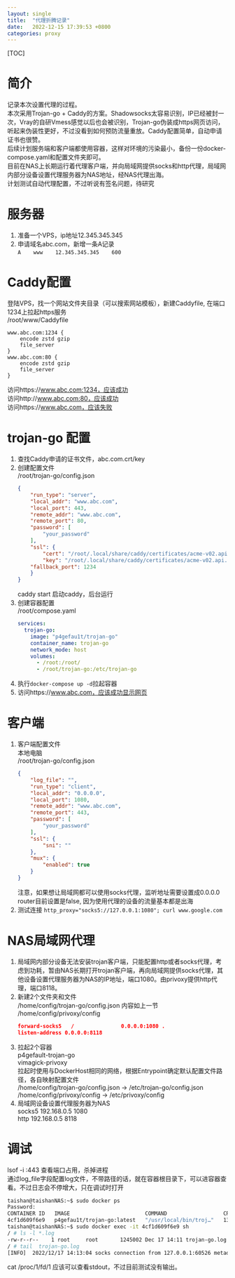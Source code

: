 ```yaml
---
layout: single
title:  "代理折腾记录"
date:   2022-12-15 17:39:53 +0800
categories: proxy
---
```

[TOC]
# 简介
记录本次设置代理的过程。  
本次采用Trojan-go + Caddy的方案。Shadowsocks太容易识别，IP已经被封一次，Vray的自研Vmess感觉以后也会被识别，Trojan-go伪装成https网页访问，听起来伪装性更好，不过没看到如何预防流量重放。Caddy配置简单，自动申请证书也很赞。  
后续计划服务端和客户端都使用容器，这样对环境的污染最小，备份一份docker-compose.yaml和配置文件夹即可。  
目前在NAS上长期运行着代理客户端，并向局域网提供socks和http代理，局域网内部分设备设置代理服务器为NAS地址，经NAS代理出海。  
计划测试自动代理配置，不过听说有签名问题，待研究  

# 服务器  
1. 准备一个VPS，ip地址12.345.345.345  
2. 申请域名abc.com，新增一条A记录  
`A    www    12.345.345.345    600`  

# Caddy配置  
登陆VPS，找一个网站文件夹目录（可以搜索网站模板），新建Caddyfile, 在端口1234上拉起https服务  
/root/www/Caddyfile  
```
www.abc.com:1234 {
    encode zstd gzip
    file_server
}
www.abc.com:80 {
    encode zstd gzip
    file_server
}
```
访问https://www.abc.com:1234，应该成功  
访问http://www.abc.com:80，应该成功  
访问https://www.abc.com，应该失败  

# trojan-go 配置  
1. 查找Caddy申请的证书文件，abc.com.crt/key  
2. 创建配置文件  
    /root/trojan-go/config.json  
    ```json
    {
        "run_type": "server",
        "local_addr": "www.abc.com",
        "local_port": 443,
        "remote_addr": "www.abc.com",
        "remote_port": 80,
        "password": [
            "your_password"
        ],
        "ssl": {
            "cert": "/root/.local/share/caddy/certificates/acme-v02.api.letsencrypt.org-directory/www.abc.com/www.abc.com.crt",
            "key": "/root/.local/share/caddy/certificates/acme-v02.api.letsencrypt.org-directory/www.abc.com/www.abc.com.key",
        "fallback_port": 1234
        }
    }
    ```
    caddy start 启动caddy，后台运行  
3. 创建容器配置  
    /root/compose.yaml  
    ```yaml
    services:
      trojan-go:
        image: "p4gefau1t/trojan-go"
        container_name: trojan-go
        network_mode: host
        volumes:
          - /root:/root/
          - /root/trojan-go:/etc/trojan-go
    ```
4. 执行`docker-compose up -d`拉起容器   
5. 访问https://www.abc.com，应该成功显示网页  

# 客户端
1. 客户端配置文件  
    本地电脑  
    /root/trojan-go/config.json  
    ```json
    {
        "log_file": "",
        "run_type": "client",
        "local_addr": "0.0.0.0",
        "local_port": 1080,
        "remote_addr": "www.abc.com",
        "remote_port": 443,
        "password": [
            "your_password"
        ],
        "ssl": {
            "sni": ""
        },
        "mux": {
            "enabled": true
        }
    }
    ```
    注意，如果想让局域网都可以使用socks代理，监听地址需要设置成0.0.0.0  
    router目前设置是false, 因为使用代理的设备的流量基本都是出海  
2. 测试连接
`http_proxy="socks5://127.0.0.1:1080"; curl www.google.com`  

# NAS局域网代理  
1. 局域网内部分设备无法安装trojan客户端，只能配置http或者socks代理，考虑到功耗，暂由NAS长期打开trojan客户端，再向局域网提供socks代理，其他设备设置代理服务器为NAS的IP地址，端口1080。由privoxy提供http代理，端口8118。  
2. 新建2个文件夹和文件  
    /home/config/trojan-go/config.json
    内容如上一节  
    /home/config/privoxy/config  
    ```json
    forward-socks5   /               0.0.0.0:1080 .
    listen-address 0.0.0.0:8118
    ```
3. 拉起2个容器  
p4gefault-trojan-go  
vimagick-privoxy  
拉起时使用与DockerHost相同的网络，根据Entrypoint确定默认配置文件路径，各自映射配置文件  
/home/config/trojan-go/config.json -> /etc/trojan-go/config.json  
/home/config/privoxy/config -> /etc/privoxy/config  
4. 局域网设备设置代理服务器为NAS  
socks5  192.168.0.5  1080  
http  192.168.0.5 8118  

# 调试
lsof -i :443 查看端口占用，杀掉进程  
通过log_file字段配置log文件，不带路径的话，就在容器根目录下，可以进容器查看。不过日志会不停增大，只在调试时打开  
```bash
taishan@taishanNAS:~$ sudo docker ps
Password:
CONTAINER ID   IMAGE                        COMMAND                  CREATED       STATUS        PORTS     NAMES
4cf1d609f6e9   p4gefau1t/trojan-go:latest   "/usr/local/bin/troj…"   13 days ago   Up 24 hours             p4gefau1t-trojan-go1
taishan@taishanNAS:~$ sudo docker exec -it 4cf1d609f6e9 sh
/ # ls -l *.log
-rw-r--r--    1 root     root       1245002 Dec 17 14:11 trojan-go.log
/ # tail  trojan-go.log
[INFO]  2022/12/17 14:13:04 socks connection from 127.0.0.1:60526 metadata dauth-lp1.ndas.srv.nintendo.net:443
```
cat /proc/1/fd/1 应该可以查看stdout，不过目前测试没有输出。  
